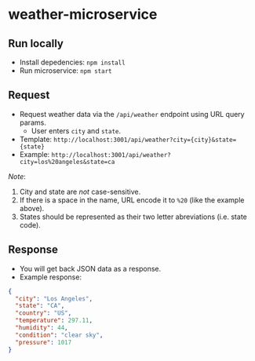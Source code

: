 # weather-microservice

## Run locally
- Install depedencies: `npm install`
- Run microservice: `npm start`

## Request
- Request weather data via the `/api/weather` endpoint using URL query params.
  - User enters `city` and `state`.
- Template: `http://localhost:3001/api/weather?city={city}&state={state}`
- Example: `http://localhost:3001/api/weather?city=los%20angeles&state=ca`

*Note*:
1. City and state are *not* case-sensitive.
2. If there is a space in the name, URL encode it to `%20` (like the example above).
3. States should be represented as their two letter abreviations (i.e. state code).

## Response
- You will get back JSON data as a response.
- Example response:

```json
{
  "city": "Los Angeles",
  "state": "CA",
  "country": "US",
  "temperature": 297.11,
  "humidity": 44,
  "condition": "clear sky",
  "pressure": 1017
}
```
